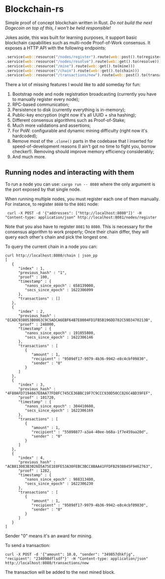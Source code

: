 # Blockchain-rs

Simple proof of concept blockchain written in Rust. _Do not build the next Dogecoin on top of this, I won't be held responsible!_

Jokes aside, this was built for learning purposes, it support basic blockchain capabilities such as multi-node Proof-of-Work consensus. It exposes a HTTP API with the following endpoints:

```rust
.service(web::resource("/nodes/register").route(web::post().to(register)))
.service(web::resource("/nodes/resolve").route(web::get().to(resolve)))
.service(web::resource("/mine").route(web::get().to(mine)))
.service(web::resource("/chain").route(web::get().to(chain)))
.service(web::resource("/transactions/new").route(web::post().to(transaction)))
```

There a lot of missing features I would like to add someday for fun:
1. Bootstrap node and node registration broadcasting (currently you have to manually register every node);
2. RPC-based communication;
3. Persistence to disk (currently everything is in-memory);
4. Public-key encryption (right now it's all UUID + sha hashing);
5. Different consensus algorithms such as Proof-of-Stake;
6. Much more validations and assertions;
7. For PoW: configurable and dynamic mining difficulty (right now it's hardcoded);
8. Remove most of the `.clone()` parts in the codebase that I inserted for speed-of-development reasons (I ain't got no time to fight you, borrow checker!). Removing should improve memory efficiency considerably;
9. And much more.

## Running nodes and interacting with them

To run a node you can use: `cargo run -- 8080` where the only argument is the port exposed by that single node.

When running multiple nodes, you must register each one of them manually. For instance, to register `8080` to the `8081` node:
```
 curl -X POST -d '{"addresses": ["http://localhost:8080"]}' -H "Content-type: application/json" http://localhost:8081/nodes/register
```

Note that you also have to register `8081` to `8080`. This is necessary for the consensus algorithm to work properly; Once their chain differ, they will query each other's chain and pick the longest one.

To query the current chain in a node you can: 

```
curl http://localhost:8080/chain | json_pp
[
   {
      "index" : 1,
      "previous_hash" : "1",
      "proof" : 100,
      "timestamp" : {
         "nanos_since_epoch" : 658139000,
         "secs_since_epoch" : 1622306099
      },
      "transactions" : []
   },
   {
      "index" : 2,
      "previous_hash" : "ECADC938053B0063C9C5ADCA6EBF64B7E8004FD1FB5B196DD782C59D3470213B",
      "proof" : 248000,
      "timestamp" : {
         "nanos_since_epoch" : 191055800,
         "secs_since_epoch" : 1622306146
      },
      "transactions" : [
         {
            "amount" : 1,
            "recipient" : "9509df17-9979-4b36-9942-e8c4cbf09830",
            "sender" : "0"
         }
      ]
   },
   {
      "index" : 3,
      "previous_hash" : "4F80AFD7194667E0AA77FD8FC745CE36BBC19F7C9CCC930D50CC826C4BD39FEF",
      "proof" : 101720,
      "timestamp" : {
         "nanos_since_epoch" : 304410600,
         "secs_since_epoch" : 1622306169
      },
      "transactions" : [
         {
            "amount" : 1,
            "recipient" : "55098877-a3a4-40ee-b68a-1f7e459aa20d",
            "sender" : "0"
         }
      ]
   },
   {
      "index" : 4,
      "previous_hash" : "ACB813083B3026D5A75E1E0FE53A30FEBC3BCC8BAA41FFDFB2938845F9462763",
      "proof" : 1282,
      "timestamp" : {
         "nanos_since_epoch" : 988313400,
         "secs_since_epoch" : 1622306230
      },
      "transactions" : [
         {
            "amount" : 1,
            "recipient" : "9509df17-9979-4b36-9942-e8c4cbf09830",
            "sender" : "0"
         }
      ]
   }
]
```

Sender "0" means it's an award for mining.

To send a transaction: 
```
curl -X POST -d '{"amount": 10.0, "sender": "349857dhkfjg", "recipient": "234098dflsdf"}' -H "Content-type: application/json" http://localhost:8080/transactions/new
```

The transaction will be added to the next mined block.